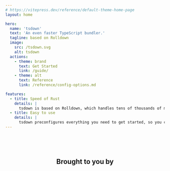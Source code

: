 ```yaml
---
# https://vitepress.dev/reference/default-theme-home-page
layout: home

hero:
  name: 'tsdown'
  text: 'An even faster TypeScript bundler.'
  tagline: based on Rolldown
  image:
    src: /tsdown.svg
    alt: tsdown
  actions:
    - theme: brand
      text: Get Started
      link: /guide/
    - theme: alt
      text: Reference
      link: /reference/config-options.md

features:
  - title: Speed of Rust
    details: |
      tsdown is based on Rolldown, which handles tens of thousands of modules without breaking a sweat
  - title: Easy to use
    details: |
      tsdown preconfigures everything you need to get started, so you can focus on writing code
---
```


<h2 class="voidzero-lead">Brought to you by</h2>

<a class="voidzero" href="https://voidzero.dev/" target="_blank" title="voidzero.dev"></a>

<style>
:root {
  --vp-home-hero-name-color: transparent;
  --vp-home-hero-name-background: -webkit-linear-gradient(90deg, #ff7e17, rgb(84, 218, 233));
}

h2.voidzero-lead {
  text-align: center;
  padding-top: 60px;
}

.voidzero {
  display: block;
  width: 300px;
  height: 74px;
  margin: 30px auto -20px;
  background-image: url(https://voidzero.dev/logo.svg);
  background-repeat: no-repeat;
  background-size: auto 74px;
  background-position: center;
}

.dark .voidzero {
  background-image: url(https://voidzero.dev/logo-white.svg);
}

.VPImage {
  height: 80%;
  width: 80%;
}
</style>
